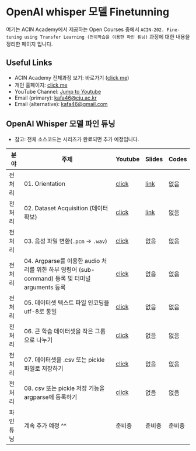 # OpenAI whisper 모델 Finetunning

여기는 ACIN Academy에서 제공하는 Open Courses 중에서 `ACIN-202. Fine-tuning using Transfer Learning (전이학습을 이용한 파인 튜닝)` 과정에 대한 내용을 정리한 페이지 입니다.

## Useful Links
- ACIN Academy 전체과정 보기: 바로가기 ([click me](https://github.com/kafa46/acin_academy/))
- 개인 홈페이지: [click me](https://prof.acin.kr)
- YouTube Channel: [Jump to Youtube](https://www.youtube.com/@kafa46)
- Email (primary): <a href="mailto:kafa46@cju.ac.kr">kafa46@cju.ac.kr</a>
- Email (alternative): <a href="mailto:kafa46@gmail.com">kafa46@gmail.com</a>

## OpenAI Whisper 모델 파인 튜닝

- 참고: 전체 소스코드는 시리즈가 완료되면 추가 예정입니다.

|분야|주제|Youtube|Slides|Codes|
|---|---|---|---|---|
|전처리|01. Orientation|[click](https://youtu.be/Q7SqTAH0pHk)|[link](https://github.com/kafa46/acin_academy/blob/master/202_fine_tunning/whisper/01_orientation.pdf)|없음|
|전처리|02. Dataset Acquisition (데이터 확보)|[click](https://youtu.be/tqqJbk_JK8k)|[link](https://github.com/kafa46/acin_academy/blob/master/202_fine_tunning/whisper/02_dataset_processing.pdf)|없음|
|전처리|03. 음성 파일 변환(`.pcm` &rarr; `.wav`)|[click](https://youtu.be/pstczQsOVSU)|없음|없음|
|전처리|04. Argparse를 이용한 audio 처리를 위한 하부 명령어 (sub-command) 등록 및 터미널 arguments 등록|[click](https://youtu.be/reE3YscH34c)|없음|없음|
|전처리|05. 데이터셋 텍스트 파일 인코딩을 utf-8로 통일|[click](https://youtu.be/ruLlrIzZG6Q)|없음|없음|
|전처리|06. 큰 학습 데이터셋을 작은 그룹으로 나누기|[click](https://youtu.be/uumj5-A5LTI)|없음|없음|
|전처리|07. 데이터셋을 .csv 또는 pickle 파일로 저장하기|[click](https://youtu.be/8hpeplbENK8)|없음|없음|
|전처리|08. csv 또는 pickle 저장 기능을 argparse에 등록하기|[click]()|없음|없음|
|파인튜닝|계속 추가 예정 ^^|준비중|준비중|준비중|
